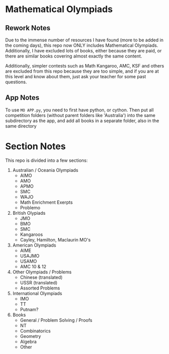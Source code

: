 # Mathematical Olympiads

## Rework Notes
Due to the immense number of resources I have found (more to be added in the coming days), this repo now ONLY includes Mathematical Olympiads.
Additionally, I have excluded lots of books, either because they are paid, or there are similar books covering almost exactly the same content.

Additionally, simpler contests such as Math Kangaroo, AMC, KSF and others are excluded from this repo because they are too simple, and if you are at this level and know about them, just ask your teacher for some past questions.

## App Notes
To use `MO APP.py`, you need to first have python, or cython. Then put all competition folders (without parent folders like 'Australia') into the same subdirectory as the app, and add all books in a separate folder, also in the same directory

# Section Notes
This repo is divided into a few sections:
1. Australian / Oceania Olympiads
   - AIMO
   - AMO
   - APMO
   - SMC
   - WAJO
   - Math Enrichment Exerpts
   - Problemo
2. British Olypiads
   - JMO
   - BMO
   - SMC
   - Kangaroos
   - Cayley, Hamilton, Maclaurin MO's
3. American Olympiads
   - AIME
   - USAJMO
   - USAMO
   - AMC 10 & 12
4. Other Olympiads / Problems
   - Chinese (translated)
   - USSR (translated)
   - Assorted Problems
5. International Olympiads
   - IMO
   - TT
   - Putnam?
6. Books
   - General / Problem Solving / Proofs
   - NT
   - Combinatorics
   - Geometry
   - Algebra
   - Other
